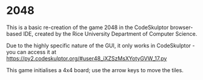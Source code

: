 # 2048

This is a basic re-creation of the game 2048 in the CodeSkulptor browser-based IDE, created by the Rice University Department of Computer Science.

Due to the highly specific nature of the GUI, it only works in CodeSkulptor - you can access it at https://py2.codeskulptor.org/#user48_iXZSzMsXYotyGVW_17.py

This game initialises a 4x4 board; use the arrow keys to move the tiles.
